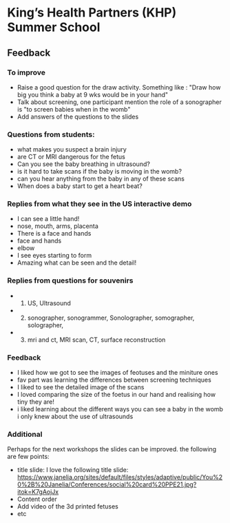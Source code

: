 # King’s Health Partners (KHP) Summer School

## Feedback 

### To improve 
* Raise a good question for the draw activity. Something like : "Draw how big you think a baby at 9 wks would be in your hand"
* Talk about screening, one participant mention the role of a sonographer is "to screen babies when in the womb"
* Add answers of the questions to the slides

### Questions from students:
* what makes you suspect a brain injury
* are CT or MRI dangerous for the fetus
* Can you see the baby breathing in ultrasound?
* is it hard to take scans if the baby is moving in the womb?
* can you hear anything from the baby in any of these scans
* When does a baby start to get a heart beat?

### Replies from what they see in the US interactive demo
* I can see a little hand!
* nose, mouth, arms, placenta 
* There is a face and hands
* face and hands
* elbow
* I see eyes starting to form
* Amazing what can be seen and the detail! 

### Replies from questions for souvenirs
* 1. US, Ultrasound
* 2. sonographer, sonogrammer, Sonolographer, somographer, solographer, 
* 3. mri and ct, MRI scan, CT, surface reconstruction

### Feedback
* I liked how we got to see the images of feotuses and the miniture ones 
* fav part was learning the differences between screening techniques
* I liked to see the detailed image of the scans
* I loved comparing the size of the foetus in our hand and realising how tiny they are! 
* i liked learning about the different ways you can see a baby in the womb i only knew about the use of ultrasounds

### Additional 
Perhaps for the next workshops the slides can be improved. the following are few points: 
* title slide: I love the following title slide: 
https://www.janelia.org/sites/default/files/styles/adaptive/public/You%20%2B%20Janelia/Conferences/social%20card%20PPE21.jpg?itok=K7gAojJx  
* Content order
* Add video of the 3d printed fetuses
* etc


